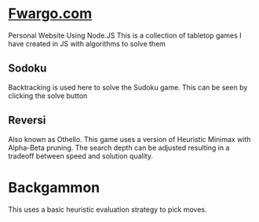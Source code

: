 # [Fwargo.com](https://fwargo.herokuapp.com/)
Personal Website Using Node.JS
This is a collection of tabletop games I have created in JS with algorithms to solve them

## Sodoku
Backtracking is used here to solve the Sudoku game. This can be seen by clicking the solve button

## Reversi
Also known as Othello. This game uses a version of Heuristic Minimax with Alpha-Beta pruning. The search depth can be adjusted resulting in a tradeoff between speed and solution quality. 

# Backgammon
 This uses a basic heuristic evaluation strategy to pick moves. 
